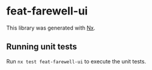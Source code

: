 # feat-farewell-ui

This library was generated with [Nx](https://nx.dev).

## Running unit tests

Run `nx test feat-farewell-ui` to execute the unit tests.
